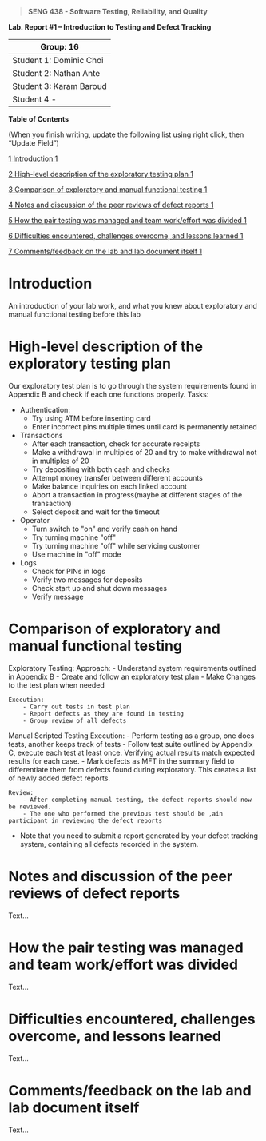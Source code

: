>   **SENG 438 - Software Testing, Reliability, and Quality**

**Lab. Report \#1 – Introduction to Testing and Defect Tracking**

| Group: 16      |
|-----------------|
| Student 1: Dominic Choi |   
| Student 2: Nathan Ante  |   
| Student 3: Karam Baroud               |   
| Student 4 -                |   


**Table of Contents**

(When you finish writing, update the following list using right click, then
“Update Field”)

[1 Introduction	1](#_Toc439194677)

[2 High-level description of the exploratory testing plan	1](#_Toc439194678)

[3 Comparison of exploratory and manual functional testing	1](#_Toc439194679)

[4 Notes and discussion of the peer reviews of defect reports	1](#_Toc439194680)

[5 How the pair testing was managed and team work/effort was
divided	1](#_Toc439194681)

[6 Difficulties encountered, challenges overcome, and lessons
learned	1](#_Toc439194682)

[7 Comments/feedback on the lab and lab document itself	1](#_Toc439194683)

# Introduction

An introduction of your lab work, and what you knew about exploratory and manual
functional testing before this lab

# High-level description of the exploratory testing plan

Our exploratory test plan is to go through the system requirements found in Appendix B and check if each one functions properly. 
Tasks:
- Authentication:
    - Try using ATM before inserting card
    - Enter incorrect pins multiple times until card is permanently retained
- Transactions
    - After each transaction, check for accurate receipts
    - Make a withdrawal in multiples of 20 and try to make withdrawal not in multiples of 20
    - Try depositing with both cash and checks
    - Attempt money transfer between different accounts
    - Make balance inquiries on each linked account 
    - Abort a transaction in progress(maybe at different stages of the transaction)
    - Select deposit and wait for the timeout
- Operator
    - Turn switch to "on" and verify cash on hand
    - Try turning machine "off"
    - Try turning machine "off" while servicing customer
    - Use machine in "off" mode
- Logs
    - Check for PINs in logs
    - Verify two messages for deposits
    - Check start up and shut down messages
    - Verify message


# Comparison of exploratory and manual functional testing

Exploratory Testing:
    Approach:
        - Understand system requirements outlined in Appendix B
        - Create and follow an exploratory test plan
        - Make Changes to the test plan when needed

    Execution:
        - Carry out tests in test plan
        - Report defects as they are found in testing
        - Group review of all defects
    
Manual Scripted Testing
    Execution:
        - Perform testing as a group, one does tests, another keeps track of tests
        - Follow test suite outlined by Appendix C, execute each test at least once. Verifying actual results match expected results for each case.
        - Mark defects as MFT in the summary field to differentiate them from defects found during exploratory. This creates a list of newly added defect reports.
    
    Review:
        - After completing manual testing, the defect reports should now be reviewed.
        - The one who performed the previous test should be ,ain participant in reviewing the defect reports

-   Note that you need to submit a report generated by your defect tracking
    system, containing all defects recorded in the system.

# Notes and discussion of the peer reviews of defect reports

Text…

# How the pair testing was managed and team work/effort was divided 

Text…

# Difficulties encountered, challenges overcome, and lessons learned

Text…

# Comments/feedback on the lab and lab document itself

Text…
